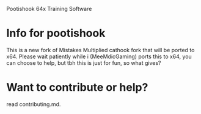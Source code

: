 Pootishook 64x Training Software


# Info for pootishook
This is a new fork of Mistakes Multiplied cathook fork that will be ported to x64.
Please wait patiently while i (MeeMdicGaming) ports this to x64, you can choose to help, but tbh this is just for fun, so what gives?

# Want to contribute or help?
read contributing.md.
